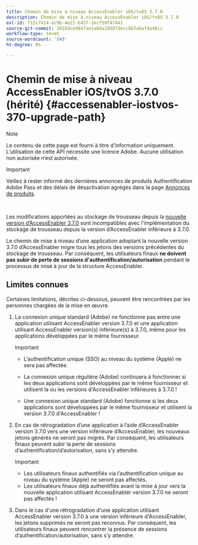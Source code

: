 ```yaml
---
title: Chemin de mise à niveau AccessEnabler iOS/tvOS 3.7.0
description: Chemin de mise à niveau AccessEnabler iOS/tvOS 3.7.0
exl-id: f15c7414-ec9b-4e21-b457-1ecf59f47441
source-git-commit: 3818dce9847ae1a0da19dd7decc6b7a6a74a46cc
workflow-type: tm+mt
source-wordcount: '343'
ht-degree: 0%

---
```


# Chemin de mise à niveau AccessEnabler iOS/tvOS 3.7.0 (hérité) {#accessenabler-iostvos-370-upgrade-path}

>[!NOTE]
>
>Le contenu de cette page est fourni à titre d’information uniquement. L’utilisation de cette API nécessite une licence Adobe. Aucune utilisation non autorisée n’est autorisée.

>[!IMPORTANT]
>
> Veillez à rester informé des dernières annonces de produits Authentification Adobe Pass et des délais de désactivation agrégés dans la page [Annonces de produits](/help/authentication/product-announcements.md).

</br>

Les modifications apportées au stockage de trousseau depuis la [nouvelle version d’AccessEnabler 3.7.0](/help/authentication/notes-releases/authn-rn-ios-tvos-370.md) sont incompatibles avec l’implémentation du stockage de trousseau depuis la version d’AccessEnabler inférieure à 3.7.0.

Le chemin de mise à niveau d’une application adoptant la nouvelle version 3.7.0 d’AccessEnabler migre tous les jetons des versions précédentes du stockage de trousseau. Par conséquent, les utilisateurs finaux **ne doivent pas subir de perte de sessions d&#39;authentification/autorisation** pendant le processus de mise à jour de la structure AccessEnabler.

## Limites connues

Certaines limitations, décrites ci-dessous, peuvent être rencontrées par les personnes chargées de la mise en œuvre.


1. La connexion unique standard (Adobe) ne fonctionne pas entre une application utilisant AccessEnabler version 3.7.0 et une application utilisant AccessEnabler version(s) inférieure(s) à 3.7.0, même pour les applications développées par le même fournisseur.

   >[!IMPORTANT]
   >
   >* L’authentification unique (SSO) au niveau du système (Apple) ne sera pas affectée.
   >
   >* La connexion unique régulière (Adobe) continuera à fonctionner si les deux applications sont développées par le même fournisseur et utilisent la ou les versions d&#39;AccessEnabler inférieures à 3.7.0 !
   >
   >* Une connexion unique standard (Adobe) fonctionne si les deux applications sont développées par le même fournisseur et utilisent la version 3.7.0 d&#39;AccessEnabler !


1. En cas de rétrogradation d’une application à l’aide d’AccessEnabler version 3.7.0 vers une version inférieure d’AccessEnabler, les nouveaux jetons générés ne seront pas migrés. Par conséquent, les utilisateurs finaux peuvent subir la perte de sessions d’authentification/d’autorisation, sans s’y attendre.

   >[!IMPORTANT]
   >
   >* Les utilisateurs finaux authentifiés via l’authentification unique au niveau du système (Apple) ne seront pas affectés.
   >* Les utilisateurs finaux déjà authentifiés avant la mise à jour vers la nouvelle application utilisant AccessEnabler version 3.7.0 ne seront pas affectés !

1. Dans le cas d&#39;une rétrogradation d&#39;une application utilisant AccessEnabler version 3.7.0 à une version inférieure d&#39;AccessEnabler, les jetons supprimés ne seront pas reconnus. Par conséquent, les utilisateurs finaux peuvent rencontrer la présence de sessions d’authentification/autorisation, sans s’y attendre.
